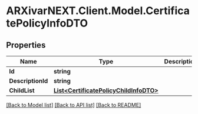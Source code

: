 # ARXivarNEXT.Client.Model.CertificatePolicyInfoDTO
## Properties

Name | Type | Description | Notes
------------ | ------------- | ------------- | -------------
**Id** | **string** |  | [optional] 
**DescriptionId** | **string** |  | [optional] 
**ChildList** | [**List&lt;CertificatePolicyChildInfoDTO&gt;**](CertificatePolicyChildInfoDTO.md) |  | [optional] 

[[Back to Model list]](../README.md#documentation-for-models) [[Back to API list]](../README.md#documentation-for-api-endpoints) [[Back to README]](../README.md)

